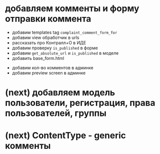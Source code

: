 # добавляем комменты и форму отправки коммента #

* добавим templates tag `complaint_comment_form_for`
* добавим view обработчик в urls
* рассказать про Контралл+О в ИДЕ
* добавим проверку `is_published` в форме
* добавим `get_absolute_url` и `is_published` в моделе
* добавить base_form.html

+ добавим кол-во комментов в админке
+ добавим preview screen в админке


# (next) добавляем модель пользователи, регистрация, права пользователей, группы #
# (next) ContentType - generic комменты #
